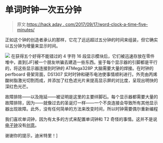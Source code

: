 # 单词时钟一次五分钟

> 原文:[https://hack aday . com/2017/09/17/word-clock-a-time-five-minutes/](https://hackaday.com/2017/09/17/word-clock-five-minutes-at-a-time/)

正如这个钟的创造者承认的那样，它花了远远超过五分钟的时间来组装，但它确实以五分钟为增量来显示时间。

[![](../Images/fdbcb197648b9f25b3d847858f629d1c.png)](https://hackaday.com/wp-content/uploads/2017/09/clock1.jpg) 在获得五个好得不能错过的 4 字符 16 段显示模块后，它们被迅速存放在零件堆中，直到[JF]被一个朋友哄骗去建造一些东西。鉴于每个显示器的引脚都是平行的，将这些显示器连接到时钟的 ATMega328P 大脑需要大量的焊接。在时钟的 perfboard 骨架背面，DS1307 实时时钟和硬币电池使事情顺利进行。外壳由丙烯酸树脂激光切割而成，并添加了红色滤光片来提高显示屏的对比度，呈现出明快的深红色光芒。

故障排除——以及拖延——被证明是这里的主要绊脚石。每个显示器都需要大量的故障排除，因为——就像过去的圣诞灯一样——一个不良连接会导致所有其他显示器出现故障。此外，没有任何简单的方法来改变时间，所以时钟需要偶尔重新编程

我们喜欢单词钟，因为有太多的方式来配置单词钟和 T2 奇怪的事情。这并不是说[电子钟](https://hackaday.com/2017/05/30/disco-flashlight-binary-analog-clock/)没有[创意](https://hackaday.com/2017/06/08/torlo-is-a-beautiful-3d-printed-clock/)。

谢谢你的提示，迪米特里！]